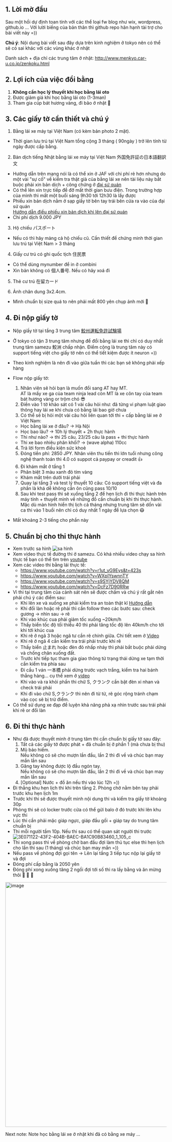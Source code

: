 
## 1. Lời mờ đầu
Sau một hồi dự định toan tính với các thể loại fw blog như wix, wordpress, github.io ... Với lười biếng của bản thân thì github repo hân hạnh tài trợ cho bài viết này =))

<b>Chú ý</b>: Nội dung bài viết sau đây dựa trên kinh nghiệm ở tokyo nên có thể sẽ có sai khác với các vùng khác ở nhật

Danh sách + địa chỉ các trung tâm ở nhật: http://www.menkyo.car-u.co.jp/zenkoku.html


## 2. Lợi ích của việc đổi bằng 
1. **Không cần học lý thuyết khi học bằng lái oto**
2. Được giảm giá khi học bằng lái oto (1-3man) 
3. Tham gia cúp bát hương vàng, đi bão ở nhật 👻

## 3. Các giấy tờ cần thiết và chú ý
1. Bằng lái xe máy tại Việt Nam (có kèm bản photo 2 mặt). 
- Thời gian lưu trú tại Việt Nam tổng cộng 3 tháng ( 90ngày ) trở lên tính từ ngày được cấp bằng.

2. Bản dịch tiếng Nhật bằng lái xe máy tại Việt Nam 外国免許証の日本語翻訳文
- Hướng dẫn trên mạng nói là có thể xin ở JAF với chi phí rẻ hơn nhưng do một vài "sự cố" về kiểm tra thật giả của bằng lái xe nên tài liệu này 
bắt buộc phải xin bản dịch + công chứng ở [đại sứ quán](https://vnembassy-jp.org/vi/h%C6%B0%E1%BB%9Bng-d%E1%BA%ABn-x%C3%A1c-nh%E1%BA%ADn-gi%E1%BA%A5y-ph%C3%A9p-l%C3%A1i-xe)
- Có thể lên xin trực tiếp để đỡ mất thời gian bưu điện. Trong trường hợp của mình thì mất một buổi sáng 9h30 tới 12h30 là lấy được
- Phiếu xin bản dịch nằm ở sạp giấy tờ bên tay trái bên cửa ra vào của đại sứ quán<br>
[Hướng dẫn điều phiếu xin bản dịch khi lên đại sứ quán](https://github.com/phamnoone/Note/blob/main/intro_1.jpg)
- Chi phí dịch 9.000 JPY

3. Hộ chiếu パスポート
- Nếu có thì hãy mảng cả hộ chiếu cũ. Cần thiết để chứng minh thời gian lưu trú tại Việt Nam > 3 tháng

4. Giấy cư trú có ghi quốc tịch 住民票
- Có thể dùng mynumber để in ở combini
- Xin bản không có 個人番号. Nếu có hãy xoá đi

5. Thẻ cư trú  在留カード

6. Ảnh chân dung 3x2.4cm. 
- Mình chuẩn bị size quá to nên phải mất 800 yên chụp ảnh mới 🥲

## 4. Đi nộp giấy tờ
- Nộp giấy tờ tại tầng 3 trung tâm [鮫州運転免許試験場](https://www.keishicho.metro.tokyo.lg.jp/menkyo/menkyo/kokugai/kokugai05.html)
- Ở tokyo có tận 3 trung tâm nhưng để đổi bằng lái xe thì chỉ có duy nhất trung tâm samezu 鮫洲 chấp nhận. Điểm cộng là trung tâm này có support tiếng việt cho giấy tờ nên có thể tiết kiệm được ít neuron =)) 
- Theo kinh nghiệm là nên đi vào giữa tuần thì các bạn sẽ không phải xếp hàng 
- Flow nộp giấy tờ: 
  1. Nhân viên sẽ hỏi bạn là muốn đổi sang AT hay MT. 
  <br>AT là mấy xe ga của team ninja lead còn MT là xe côn tay của team bát hương vàng or trộm chó 😎
  2. Điền vào 1 tờ khảo sát có 1 vài câu hỏi như: đã từng vi phạm luật giao thông hay lái xe khi chưa có bằng lái bao giờ chưa
  3. Có thể sẽ bị hỏi một vài câu hỏi liên quan tới thi + cấp bằng lái xe ở Việt Nam: 
    - Học bằng lái xe ở đâu? -> Hà Nội
    - Học bao lâu? -> 10h lý thuyết + 2h thực hành
    - Thi như nào? -> thi 25 câu. 23/25 câu là pass + thi thực hành
    - Thi xe bao nhiêu phân khối? -> (wave alpha) 110cc
  4. Trả lời form điều kiện sức khoẻ 
  5. Đóng tiền phí: 2850 JPY. Nhân viên thu tiền thì lớn tuổi nhưng công nghệ thanh toán thì 4.0 có suppot cả paypay or creadit  👍
  6. Đi khám mắt ở tầng 1
    - Phân biệt 3 màu xanh đỏ tím vàng 
    - Khám mắt trên dưới trái phải
  7. Quay lại tầng 3 và test lý thuyết 10 câu: Có support tiếng việt và đa phần là khá dễ không cần ôn cũng pass 10/10
  8. Sau khi test pass thì sẽ xuống tầng 2 để hẹn lịch đi thi thực hành trên máy tính + thuyết minh về những đồ cần chuẩn bị khi thi thực hành. Mặc dù màn hình hiển thị lịch cả tháng nhưng trung tâm sẽ dồn vài ca thi vào 1 buổi nên chỉ có duy nhất 1 ngày để lựa chọn  😷

- Mất khoảng 2-3 tiếng cho phần này 

## 5. Chuẩn bị cho thi thực hành
  - Xem trước sa hình 
![sa hình](https://user-images.githubusercontent.com/13324609/192155428-e25a9c17-d2c6-4341-b5a4-ef634f4bf418.jpeg)
  - Xem video thực tế đường thi ở samezu. Có khá nhiều video chạy sa hình thực tế bạn có thể tìm trên [youtube](https://www.youtube.com/watch?v=CndLuz-BebM)
  - Xem các video thi bằng lái thực tế: 
    - https://www.youtube.com/watch?v=r1ut_yG9Eys&t=423s
    - https://www.youtube.com/watch?v=WXpIYswnnTY
    - https://www.youtube.com/watch?v=s9SYjYDV8QM
    - https://www.youtube.com/watch?v=DcFz7D90RRw
  - Vì thi tại trung tâm của cảnh sát nên sẽ được chấm và chú ý rất gắt nên phải chú ý các điểm sau: 
    - Khi lên xe và xuống xe phải kiểm tra an toàn thật kĩ [Hướng dẫn](https://www.youtube.com/watch?v=UEbQwKwz2bw)
    - Khi đổi làn hoặc rẽ phải thì cần follow theo các bước sau: check gương -> nhìn sau -> rẽ
    - Khi vào khúc cua phải giảm tốc xuống ~20km/h 
    - Thấy biển tốc độ tối thiểu 40 thì phải tăng tốc độ lên 40km/h cho tới khi tới khúc cua
    - Khi rẽ ở ngã 3 hoặc ngã tư cần rẽ chính giữa. Chi tiết xem ở [Video](https://www.youtube.com/watch?v=DcFz7D90RRw&t=19s)
    - Khi rẽ ở ngã 4 cần kiểm tra trái phải trước khi rẽ
    - Thấy biển 止まれ hoặc đèn đỏ nhấp nháy thì phải bắt buộc phải dừng và chống chân xuống đất.
    - Trước khi tiếp tục tham gia giao thông từ trạng thái dừng xe tạm thời cần kiểm tra phía sau 
    - Đi cầu 1 ván 一本橋 phải dừng trước vạch trắng, kiểm tra hai bánh thẳng hàng... cụ thể xem ở [video](https://www.youtube.com/watch?v=-s0CczSyux0&t=120s)
    - Khi vào và ra khỏi phần thi chữ S, クランク cần bật đèn xi nhan và check trái phải
    - Khi đi vào chữ S,クランク thì nên đi từ từ, rẽ góc rộng tránh chạm vào cọc sẽ bị trừ điểm. 
  - Có thể sử dụng xe đạp để luyện khả năng phả xạ nhìn trước sau trái phải khi rẽ or đổi làn
 
## 6. Đi thi thực hành 
- Như đã được thuyết minh ở trung tâm thì cần chuẩn bị giấy tờ sau đây:
  1. Tất cả các giấy tờ được phát + đã chuẩn bị ở phần 1 (mà chưa bị thu)
  2. Mũ bảo hiểm. <br>Nếu không có sẽ cho mượn lần đầu, lần 2 thì đi về và chúc bạn may mắn lần sau 
  3. Găng tay không được lộ đầu ngón tay. <br>Nếu không có sẽ cho mượn lần đầu, lần 2 thì đi về và chúc bạn may mắn lần sau 
  4. [Optional] Nước + đồ ăn nếu thi vào lúc 12h =)) 
- Đi thẳng khu hẹn lịch thi khi trên tầng 2. Phòng chờ nằm bên tay phải trước khu hẹn lịch 1m
- Trước khi thi sẽ được thuyết minh nội dung thi và kiểm tra giấy tờ khoảng 30p
- Phòng thi sẽ có locker trước cửa có thể gửi balo ở đó trước khi lên khu vực thi 
- Lúc thi cần phải mặc giáp ngực, giáp đầu gối + giáp tay do trung tâm chuẩn bị 
- Thi mỗi người tầm 10p. Nếu thi sau có thể quan sát người thi trước
![3E071122-43F2-404B-BAEC-BA1C90B83460_1_105_c](https://user-images.githubusercontent.com/13324609/192156964-0e5fa724-b3f2-42fb-93bc-0fc1b69404db.jpeg)
- Thi xong pass thì về phòng chờ ban đầu đợi làm thủ tục else thì hẹn lịch cho lần thi sau (1 tháng) và chúc bạn may mắn =))
- Nếu pass về phòng đợi gọi tên -> Lên lại tầng 3 tiếp tục nộp lại giấy tờ và đợi 
- Đóng phí cấp bằng là 2050 yên 
- Đóng phí xong xuống tâng 2 ngồi đợi tới số thì ra lấy bằng và ăn mừng thôi  🎉 🎉 🎉
<img width="764" alt="image" src="https://user-images.githubusercontent.com/13324609/192156973-a0141141-3355-4b03-991d-e6334888ac47.png">



Next note: Note học bằng lái xe ở nhật khi đã có bằng xe máy ...


